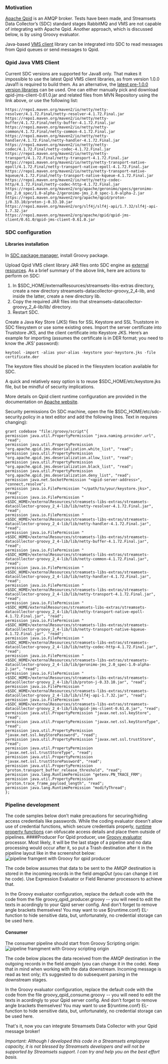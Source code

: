 ### Motivation

[Apache Qpid](https://qpid.apache.org/index.html) is an AMQP broker. Tests have been made, and Streamsets Data Collector’s (SDC) standard stages RabbitMQ and VMS are not capable of integrating with Apache Qpid. Another approach, which is discussed below, is by using Groovy evaluator. 

Java-based [VMS client](https://qpid.apache.org/components/jms/index.html) library can be integrated into SDC to read messages from Qpid queues or send messages to Qpid.

### Qpid Java VMS Client
Current SDC versions are supported for Java8 only. That makes it impossible to use the latest Qpid VMS client libraries, as from version 1.0.0 Java11 is required to build them. As an alternative, the [latest pre-1.0.0 version libraries](https://mvnrepository.com/artifact/org.apache.qpid/qpid-jms-client/0.61.0) can be used. One can either manually pick and download qpid-jms-client-0.61.0.jar and related files from MVN Repository using the link above, or use the following list:
```
https://repo1.maven.org/maven2/io/netty/netty-resolver/4.1.72.Final/netty-resolver-4.1.72.Final.jar
https://repo1.maven.org/maven2/io/netty/netty-buffer/4.1.72.Final/netty-buffer-4.1.72.Final.jar
https://repo1.maven.org/maven2/io/netty/netty-common/4.1.72.Final/netty-common-4.1.72.Final.jar
https://repo1.maven.org/maven2/io/netty/netty-handler/4.1.72.Final/netty-handler-4.1.72.Final.jar
https://repo1.maven.org/maven2/io/netty/netty-codec/4.1.72.Final/netty-codec-4.1.72.Final.jar
https://repo1.maven.org/maven2/io/netty/netty-transport/4.1.72.Final/netty-transport-4.1.72.Final.jar
https://repo1.maven.org/maven2/io/netty/netty-transport-native-epoll/4.1.72.Final/netty-transport-native-epoll-4.1.72.Final.jar
https://repo1.maven.org/maven2/io/netty/netty-transport-native-kqueue/4.1.72.Final/netty-transport-native-kqueue-4.1.72.Final.jar
https://repo1.maven.org/maven2/io/netty/netty-codec-http/4.1.72.Final/netty-codec-http-4.1.72.Final.jar
https://repo1.maven.org/maven2/org/apache/geronimo/specs/geronimo-jms_2.0_spec/1.0-alpha-2/geronimo-jms_2.0_spec-1.0-alpha-2.jar
https://repo1.maven.org/maven2/org/apache/qpid/proton-j/0.33.10/proton-j-0.33.10.jar
https://repo1.maven.org/maven2/org/slf4j/slf4j-api/1.7.32/slf4j-api-1.7.32.jar
https://repo1.maven.org/maven2/org/apache/qpid/qpid-jms-client/0.61.0/qpid-jms-client-0.61.0.jar
```
### SDC configuration
#### Libraries installation
In [SDC package manager](https://docs.streamsets.com/portal/datacollector/latest/help/datacollector/UserGuide/Installation/AddtionalStageLibs.html?hl=package%2Cmanager), install Groovy package.

Upload Qpid VMS client library JAR files onto SDC engine as [external resources](https://docs.streamsets.com/portal/platform-controlhub/controlhub/UserGuide/Deployments/ExternalResource.html#concept_ixn_mjd_z4b).
As a brief summary of the above link, here are actions to perform on SDC:
1. In $SDC_HOME/externalResources/streamsets-libs-extras directory, create a new directory streamsets-datacollector-groovy_2_4-lib, and inside the latter, create a new directory lib.
2. Copy the required JAR files into that streamsets-datacollector-groovy_2_4-lib/lib/ directory.
3. Restart SDC.

Create a Java Key Store (JKS) files for SSL Keystore and SSL Truststore in SDC filesystem or use some existing ones.
Import the server certificate into Truststore JKS, and the client certificate into Keystore JKS. Here’s an example for importing (assumes the certificate is in DER format; you need to know the JKS’ password):
```
keytool -import -alias your-alias -keystore your-keystore.jks -file certificate.der
```

The keystore files should be placed in the filesystem location available for SDC.

A quick and relatively easy option is to reuse $SDC_HOME/etc/keystore.jks file, but be mindful of security implications.

More details on Qpid client runtime configuration are provided in the documentation on [Apache website](https://qpid.apache.org/releases/qpid-jms-2.0.0/docs/index.html).

Security permissions
On SDC machine, open the file $SDC_HOME/etc/sdc-security.policy in a text editor and add the following lines. Text in <angle brackets> requires changing):
```
grant codebase "file:/groovy/script"{
permission java.util.PropertyPermission "java.naming.provider.url", "read";
permission java.util.PropertyPermission "org.apache.qpid.jms.deserialization.white_list", "read";
permission java.util.PropertyPermission "org.apache.qpid.jms.deserialization.allow_list", "read";
permission java.util.PropertyPermission "org.apache.qpid.jms.deserialization.black_list", "read";
permission java.util.PropertyPermission "org.apache.qpid.jms.deserialization.deny_list", "read";
permission java.net.SocketPermission "<qpid-server-address>", "connect,resolve";
permission java.io.FilePermission "</path/to/your/keystore.jks>", "read";
permission java.io.FilePermission "<$SDC_HOME>/externalResources/streamsets-libs-extras/streamsets-datacollector-groovy_2_4-lib/lib/netty-resolver-4.1.72.Final.jar", "read";
permission java.io.FilePermission "<$SDC_HOME>/externalResources/streamsets-libs-extras/streamsets-datacollector-groovy_2_4-lib/lib/netty-handler-4.1.72.Final.jar", "read";
permission java.io.FilePermission "<$SDC_HOME>/externalResources/streamsets-libs-extras/streamsets-datacollector-groovy_2_4-lib/lib/netty-buffer-4.1.72.Final.jar", "read";
permission java.io.FilePermission "<$SDC_HOME>/externalResources/streamsets-libs-extras/streamsets-datacollector-groovy_2_4-lib/lib/netty-common-4.1.72.Final.jar", "read";
permission java.io.FilePermission "<$SDC_HOME>/externalResources/streamsets-libs-extras/streamsets-datacollector-groovy_2_4-lib/lib/netty-handler-4.1.72.Final.jar", "read";
permission java.io.FilePermission "<$SDC_HOME>/externalResources/streamsets-libs-extras/streamsets-datacollector-groovy_2_4-lib/lib/netty-transport-4.1.72.Final.jar", "read";
permission java.io.FilePermission "<$SDC_HOME/externalResources/streamsets-libs-extras/streamsets-datacollector-groovy_2_4-lib/lib/netty-transport-native-epoll-4.1.72.Final.jar", "read";
permission java.io.FilePermission "<$SDC_HOME>/externalResources/streamsets-libs-extras/streamsets-datacollector-groovy_2_4-lib/lib/netty-transport-native-kqueue-4.1.72.Final.jar", "read";
permission java.io.FilePermission "<$SDC_HOME>/externalResources/streamsets-libs-extras/streamsets-datacollector-groovy_2_4-lib/lib/netty-codec-http-4.1.72.Final.jar", "read";
permission java.io.FilePermission "<$SDC_HOME>/externalResources/streamsets-libs-extras/streamsets-datacollector-groovy_2_4-lib/lib/geronimo-jms_2.0_spec-1.0-alpha-2.jar", "read";
permission java.io.FilePermission "<$SDC_HOME>/externalResources/streamsets-libs-extras/streamsets-datacollector-groovy_2_4-lib/lib/proton-j-0.33.10.jar", "read";
permission java.io.FilePermission "<$SDC_HOME>/externalResources/streamsets-libs-extras/streamsets-datacollector-groovy_2_4-lib/lib/slf4j-api-1.7.32.jar", "read";
permission java.io.FilePermission "<$SDC_HOME>/externalResources/streamsets-libs-extras/streamsets-datacollector-groovy_2_4-lib/lib/qpid-jms-client-0.61.0.jar", "read";
permission java.util.PropertyPermission "javax.net.ssl.keyStore", "read";
permission java.util.PropertyPermission "javax.net.ssl.keyStoreType", "read";
permission java.util.PropertyPermission "javax.net.ssl.keyStorePassword", "read";
permission java.util.PropertyPermission "javax.net.ssl.trustStore", "read";
permission java.util.PropertyPermission "javax.net.ssl.trustStoreType", "read";
permission java.util.PropertyPermission "javax.net.ssl.trustStorePassword", "read";
permission java.util.PropertyPermission "proton.transport_buffer_release_threshold", "read";
permission java.lang.RuntimePermission "getenv.PN_TRACE_FRM";
permission java.util.PropertyPermission "proton.trace_frame_payload_length", "read";
permission java.lang.RuntimePermission "modifyThread";
};
```
### Pipeline development
The code samples below don’t make precautions for securing/hiding access credentials like passwords. While the coding evaluator doesn’t allow use of credential functions, which secure credentials properly, [runtime property functions](https://docs.streamsets.com/portal/datacollector/latest/help/datacollector/UserGuide/Pipeline_Configuration/RuntimeValues.html#concept_fjx_g31_1s) can obfuscate access details and place them outside of pipelines.
####Producer
For Qpid producer, use [Groovy evaluator](https://docs.streamsets.com/portal/datacollector/latest/help/datacollector/UserGuide/Processors/Groovy.html#concept_ldh_sct_gv) processor. Most likely, it will be the last stage of a pipeline and no data processing would occur after it, so put a Trash destination after it in the pipeline layout like in the screenshot below:  
![pipeline framgent with Groovy for qpid producer](qpid_producer.png)

The code below assumes that data to be  sent to the AMQP destination is stored in the incoming records in the field *amqpOut* (you can change it int he code). Use Expression Evaluator or Field Renamer processors to achieve that.

In the Groovy evaluator configuration, replace the default code with the code from the file groovy_qpid_producer.groovy -- you will need to edit the texts in <angle brackets> acordingly to your Qpid server config. And don't forget to remove angle brackets themselves! You may want to use ${runtime.conf} EL-function to hide sensitive data, but, unfortunately, no credential storage can be used here.

#### Consumer
The consumer pipeline should start from Groovy Scripting origin:
![pipeline framgment with Groovy scripting origin](qpid_consumer.png)

The code below places the data received from the AMQP destination in the outgoing records in the field *amqpIn* (you can change it in the code). Keep that in mind when working with the data downstream.
Incoming message is read as text only; it’s suggested to do subsequent parsing in the downstream stages.

In the Groovy evaluator configuration, replace the default code with the code from the file groovy_qpid_consume.groovy -- you will need to edit the texts in <angle brackets> acordingly to your Qpid server config. And don't forget to remove angle brackets themselves! You may want to use ${runtime.conf} EL-function to hide sensitive data, but, unfortunately, no credential storage can be used here.

That's it, now you can integrate Streamsets Data Collector with your Qpid message broker!

*Important: Although I developed this code in a Streamsets emplopyee capacity, it is not blessed by Streamsets developers and will not be supported by Streamsets support. I can try and help you on the best effort basis.*




